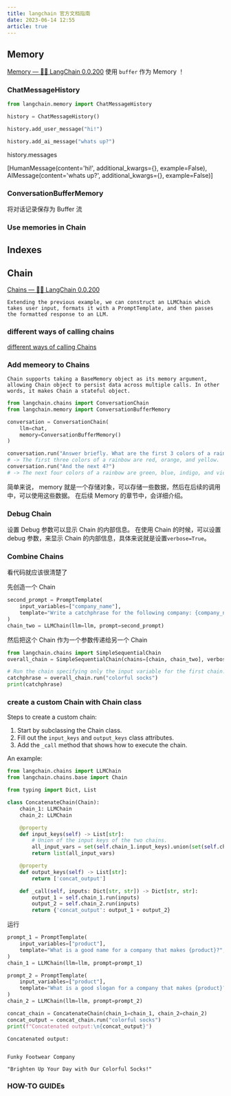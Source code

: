 ```yaml
---
title: langchain 官方文档指南
date: 2023-06-14 12:55
article: true
---
```


## Memory

[Memory — 🦜🔗 LangChain 0.0.200](https://python.langchain.com/en/latest/modules/memory/getting_started.html)
使用 `buffer` 作为 Memory ！

### ChatMessageHistory

```python
from langchain.memory import ChatMessageHistory

history = ChatMessageHistory()

history.add_user_message("hi!")

history.add_ai_message("whats up?")
```

history.messages

[HumanMessage(content='hi!', additional_kwargs={}, example=False),
AIMessage(content='whats up?', additional_kwargs={}, example=False)]

### ConversationBufferMemory

将对话记录保存为 Buffer 流

### Use memories in Chain

## Indexes

## Chain

[Chains — 🦜🔗 LangChain 0.0.200](https://python.langchain.com/en/latest/modules/chains/getting_started.html)

```ad-info
Extending the previous example, we can construct an LLMChain which takes user input, formats it with a PromptTemplate, and then passes the formatted response to an LLM.
```

### different ways of calling chains

[different ways of calling Chains](https://python.langchain.com/en/latest/modules/chains/getting_started.html#different-ways-of-calling-chains)

### Add memeory to Chains

```ad-info
Chain supports taking a BaseMemory object as its memory argument, allowing Chain object to persist data across multiple calls. In other words, it makes Chain a stateful object.

```

```python
from langchain.chains import ConversationChain
from langchain.memory import ConversationBufferMemory

conversation = ConversationChain(
    llm=chat,
    memory=ConversationBufferMemory()
)

conversation.run("Answer briefly. What are the first 3 colors of a rainbow?")
# -> The first three colors of a rainbow are red, orange, and yellow.
conversation.run("And the next 4?")
# -> The next four colors of a rainbow are green, blue, indigo, and violet.
```

简单来说， memory 就是一个存储对象，可以存储一些数据，然后在后续的调用中，可以使用这些数据。 在后续 Memory 的章节中，会详细介绍。

### Debug Chain

设置 Debug 参数可以显示 Chain 的内部信息。
在使用 Chain 的时候，可以设置 debug 参数，来显示 Chain 的内部信息，具体来说就是设置`verbose=True`。

### Combine Chains

看代码就应该很清楚了

先创造一个 Chain

```python
second_prompt = PromptTemplate(
    input_variables=["company_name"],
    template="Write a catchphrase for the following company: {company_name}",
)
chain_two = LLMChain(llm=llm, prompt=second_prompt)
```

然后把这个 Chain 作为一个参数传递给另一个 Chain

```python
from langchain.chains import SimpleSequentialChain
overall_chain = SimpleSequentialChain(chains=[chain, chain_two], verbose=True)

# Run the chain specifying only the input variable for the first chain.
catchphrase = overall_chain.run("colorful socks")
print(catchphrase)
```

### create a custom Chain with **Chain** class

Steps to create a custom chain:

1. Start by subclassing the Chain class.
2. Fill out the `input_keys` and `output_keys` class attributes.
3. Add the `_call` method that shows how to execute the chain.

An example:

```python
from langchain.chains import LLMChain
from langchain.chains.base import Chain

from typing import Dict, List

class ConcatenateChain(Chain):
    chain_1: LLMChain
    chain_2: LLMChain

    @property
    def input_keys(self) -> List[str]:
        # Union of the input keys of the two chains.
        all_input_vars = set(self.chain_1.input_keys).union(set(self.chain_2.input_keys))
        return list(all_input_vars)

    @property
    def output_keys(self) -> List[str]:
        return ['concat_output']

    def _call(self, inputs: Dict[str, str]) -> Dict[str, str]:
        output_1 = self.chain_1.run(inputs)
        output_2 = self.chain_2.run(inputs)
        return {'concat_output': output_1 + output_2}
```

运行

```python
prompt_1 = PromptTemplate(
    input_variables=["product"],
    template="What is a good name for a company that makes {product}?",
)
chain_1 = LLMChain(llm=llm, prompt=prompt_1)

prompt_2 = PromptTemplate(
    input_variables=["product"],
    template="What is a good slogan for a company that makes {product}?",
)
chain_2 = LLMChain(llm=llm, prompt=prompt_2)

concat_chain = ConcatenateChain(chain_1=chain_1, chain_2=chain_2)
concat_output = concat_chain.run("colorful socks")
print(f"Concatenated output:\n{concat_output}")
```

```
Concatenated output:


Funky Footwear Company

"Brighten Up Your Day with Our Colorful Socks!"
```

### HOW-TO GUIDEs

